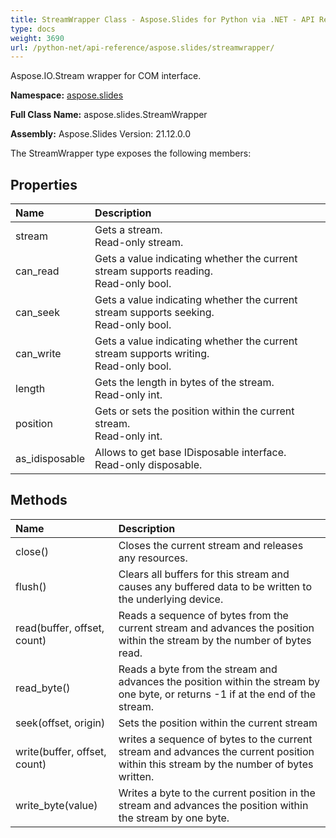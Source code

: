 ```yaml
---
title: StreamWrapper Class - Aspose.Slides for Python via .NET - API Reference
type: docs
weight: 3690
url: /python-net/api-reference/aspose.slides/streamwrapper/
---
```


Aspose.IO.Stream wrapper for COM interface.

**Namespace:** [aspose.slides](/python-net/api-reference/aspose.slides/)

**Full Class Name:** aspose.slides.StreamWrapper

**Assembly:**  Aspose.Slides Version: 21.12.0.0

The StreamWrapper type exposes the following members:
## **Properties**
|**Name**|**Description**|
| :- | :- |
|stream|Gets a stream.<br/>            Read-only stream.|
|can_read|Gets a value indicating whether the current stream supports reading.<br/>            Read-only bool.|
|can_seek|Gets a value indicating whether the current stream supports seeking.<br/>            Read-only bool.|
|can_write|Gets a value indicating whether the current stream supports writing.<br/>            Read-only bool.|
|length|Gets the length in bytes of the stream.<br/>            Read-only int.|
|position|Gets or sets the position within the current stream.<br/>            Read-only int.|
|as_idisposable|Allows to get base IDisposable interface.<br/>            Read-only disposable.|
## **Methods**
|**Name**|**Description**|
| :- | :- |
|close()|Closes the current stream and releases any resources.|
|flush()|Clears all buffers for this stream and causes any buffered data to be written to the underlying device.|
|read(buffer, offset, count)|Reads a sequence of bytes from the current stream and advances the position within the stream by the number of bytes read.|
|read_byte()|Reads a byte from the stream and advances the position within the stream by one byte, or returns -1 if at the end of the stream.|
|seek(offset, origin)|Sets the position within the current stream|
|write(buffer, offset, count)|writes a sequence of bytes to the current stream and advances the current position within this stream by the number of bytes written.|
|write_byte(value)|Writes a byte to the current position in the stream and advances the position within the stream by one byte.|
